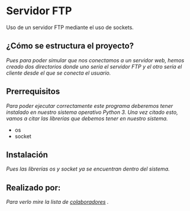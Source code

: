 # Servidor FTP
Uso de un servidor FTP mediante el uso de sockets.

## ¿Cómo se estructura el proyecto?
_Pues para poder simular que nos conectamos a un servidor web, hemos creado dos directorios donde uno sería el servidor FTP
y el otro sería el cliente desde el que se conecta el usuario._

## Prerrequisitos
_Para poder ejecutar correctamente este programa deberemos tener instalado en nuestro sistema operativo Python 3.
Una vez citado esto, vamos a citar las librerías que debemos tener en nuestro sistema._
* os
* socket

## Instalación
_Pues las librerías *os y socket* ya se encuentran dentro del sistema._

## Realizado por:
_Para verlo mire la lista de [colaboradores](https://github.com/PaCoders/Hotel-dulce-hotel/graphs/contributors) ._
